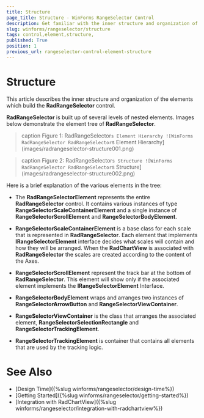 ```yaml
---
title: Structure
page_title: Structure - WinForms RangeSelector Control
description: Get familiar with the inner structure and organization of the elements which build the WinForms RangeSelector control.
slug: winforms/rangeselector/structure
tags: control,element,structure,
published: True
position: 1
previous_url: rangeselector-control-element-structure
---
```


# Structure

This article describes the inner structure and organization of the elements which build the __RadRangeSelector__ control.

__RadRangeSelector__ is built up of several levels of nested elements.  Images below demonstrate the element tree of __RadRangeSelector__. 

>caption Figure 1: RadRangeSelector`s Element Hierarchy
![WinForms RadRangeSelector RadRangeSelector`s Element Hierarchy](images/radrangeselector-structure001.png)

>caption Figure 2: RadRangeSelector`s Structure
![WinForms RadRangeSelector RadRangeSelector`s Structure](images/radrangeselector-structure002.png)

Here is a brief explanation of the various elements in the tree:

* The __RadRangeSelectorElement__ represents the entire __RadRangeSelector__ control. It contains various  instances of type __RangeSelectorScaleContainerElement__ and a single instance of __RangeSelectorScrollElement__ and __RangeSelectorBodyElement__.

* __RangeSelectorScaleContainerElement__ is a base class for each scale that is represented in __RadRangeSelector__. Each element that implements __IRangeSelectorElement__ interface decides what scales will contain and how they will be arranged. When the __RadChartView__ is associated with __RadRangeSelector__ the scales are created according to the content of the Axes.

* __RangeSelectorScrollElement__ represent the track bar at the bottom of __RadRangeSelector__. This element will show only if the associated element implements the __IRangeSelectorElement__ Interface.

* __RangeSelectorBodyElement__ wraps and arranges two instances of __RangeSelectorArrowButton__ and __RangeSelectorViewContainer__.

* __RangeSelectorViewContainer__ is the class that arranges the associated element, __RangeSelectorSelectionRectangle__ and __RangeSelectorTrackingElement__.

* __RangeSelectorTrackingElement__ is container that contains all elements that are used by the tracking logic.

# See Also

* [Design Time]({%slug winforms/rangeselector/design-time%})
* [Getting Started]({%slug winforms/rangeselector/getting-started%})
* [Integration with RadChartView]({%slug winforms/rangeselector/integration-with-radchartview%})
